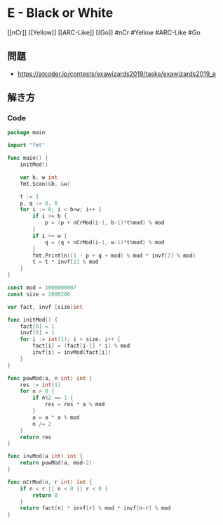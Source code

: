 # E - Black or White
[[nCr]] [[Yellow]] [[ARC-Like]] [[Go]]
#nCr #Yellow #ARC-Like #Go 

## 問題
- https://atcoder.jp/contests/exawizards2019/tasks/exawizards2019_e

## 解き方
### Code
```go
package main

import "fmt"

func main() {
	initMod()

	var b, w int
	fmt.Scan(&b, &w)

	t := 1
	p, q := 0, 0
	for i := 0; i < b+w; i++ {
		if i >= b {
			p = (p + nCrMod(i-1, b-1)*t%mod) % mod
		}
		if i >= w {
			q = (q + nCrMod(i-1, w-1)*t%mod) % mod
		}
		fmt.Println((1 - p + q + mod) % mod * invf[2] % mod)
		t = t * invf[2] % mod
	}
}

const mod = 1000000007
const size = 2000200

var fact, invf [size]int

func initMod() {
	fact[0] = 1
	invf[0] = 1
	for i := int(1); i < size; i++ {
		fact[i] = (fact[i-1] * i) % mod
		invf[i] = invMod(fact[i])
	}
}

func powMod(a, n int) int {
	res := int(1)
	for n > 0 {
		if n%2 == 1 {
			res = res * a % mod
		}
		a = a * a % mod
		n /= 2
	}
	return res
}

func invMod(a int) int {
	return powMod(a, mod-2)
}

func nCrMod(n, r int) int {
	if n < r || n < 0 || r < 0 {
		return 0
	}
	return fact[n] * invf[r] % mod * invf[n-r] % mod
}
```